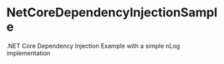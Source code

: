 # NetCoreDependencyInjectionSample
.NET Core Dependency Injection Example with a simple nLog implementation
